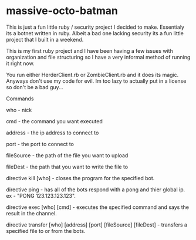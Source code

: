 # massive-octo-batman
This is just a fun little ruby / security project I decided to make.
Essentialy its a botnet written in ruby. Albeit a bad one lacking 
security its a fun little project that I built in a weekend.

This is my first ruby project and I have been having a few issues with organization
and file structuring so I have a very informal method of running it right now. 

You run either HerderClient.rb or ZombieClient.rb and it does its magic.
Anyways don't use my code for evil. Im too lazy to actually put in a
license so don't be a bad guy...

Commands

who - nick

cmd - the command you want executed

address - the ip address to connect to

port - the port to connect to

fileSource - the path of the file you want to upload

fileDest - the path that you want to write the file to


directive kill [who] - closes the program for the specified bot.

directive ping - has all of the bots respond with a pong and thier global ip. ex - "PONG 123.123.123.123".

directive exec [who] [cmd] - executes the specified command and says the result in the channel.

directive transfer [who] [address] [port] [fileSource] [fileDest] - transfers a specified file to or from the bots.
